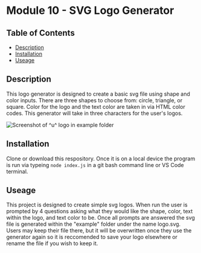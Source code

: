 
  # Module 10 - SVG Logo Generator

  ## Table of Contents
  * [Description](#description)
  * [Installation](#installation)
  * [Useage](#useage)
  
  
  ## Description
  This logo generator is designed to create a basic svg file using shape and color inputs.  There are three shapes to choose from: circle, triangle, or square.  Color for the logo and the text color are taken in via HTML color codes. This generator will take in three characters for the user's logos.

  ![Screenshot of ^u^ logo in example folder]()

  ## Installation
  Clone or download this respository. Once it is on a local device the program is run via typeing `node index.js` in a git bash command line or VS Code terminal.

  ## Useage
  This project is designed to create simple svg logos. When run the user is prompted by 4 questions asking what they would like the shape, color, text within the logo, and text color to be. Once all prompts are answered the svg file is generated within the "example" folder under the name logo.svg. Users may keep their file there, but it will be overwritten once they use the generator again so it is reccomended to save your logo elsewhere or rename the file if you wish to keep it.

  

  